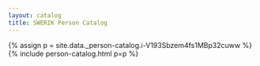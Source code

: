 ```yaml
---
layout: catalog
title: SWERIK Person Catalog
---
```

{% assign p = site.data._person-catalog.i-V193Sbzem4fs1MBp32cuww %}
{% include person-catalog.html p=p %}

